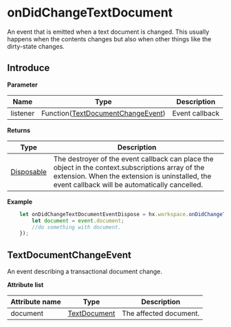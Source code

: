 # onDidChangeTextDocument

An event that is emitted when a text document is changed. This usually happens when the contents changes but also when other things like the dirty-state changes.

## Introduce

**Parameter**

|Name	|Type															|Description		|
|--			|--																	|--			|
|listener	|Function([TextDocumentChangeEvent](#TextDocumentChangeEvent))	|Event callback	|

**Returns**

|Type	|Description				|
|--			|--					|
|[Disposable](/ExtensionDocs/Api/other/Disposable)	|The destroyer of the event callback can place the object in the context.subscriptions array of the extension. When the extension is uninstalled, the event callback will be automatically cancelled.	|

**Example**
``` javascript
    let onDidChangeTextDocumentEventDispose = hx.workspace.onDidChangeTextDocument(function(event){
        let document = event.document;
        //do something with document.
    });
```

## TextDocumentChangeEvent

An event describing a transactional document change.

**Attribute list**

|Attribute name		|Type						|Description				|
|--			|--								|--					|
|document	|[TextDocument](/ExtensionDocs/Api/windows/TextEditor.md#TextDocument)	|The affected document.	|
